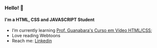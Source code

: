 ### Hello! 👋

#### I'm a HTML, CSS and JAVASCRIPT Student

- I’m currently learning [Prof. Guanabara's Curso em Vídeo HTML/CSS](https://www.cursoemvideo.com/);
- Love reading Webtoons
- Reach me: [Linkedin](https://www.linkedin.com/in/caeh-augusto-altran-703980160/)


<!---
altrancaeh/altrancaeh is a ✨ special ✨ repository because its `README.md` (this file) appears on your GitHub profile.
You can click the Preview link to take a look at your changes.
--->
